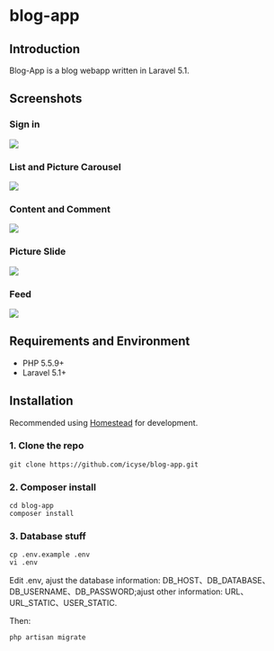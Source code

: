 # blog-app

## Introduction

Blog-App is a blog webapp written in Laravel 5.1. 

## Screenshots

### Sign in

![](https://raw.githubusercontent.com/icyse/carte/master/image/screenshot0.png) 

### List and Picture Carousel

![](https://raw.githubusercontent.com/icyse/carte/master/image/screenshot2.png)

### Content and Comment

![](https://raw.githubusercontent.com/icyse/carte/master/image/screenshot3.png)

### Picture Slide

![](https://raw.githubusercontent.com/icyse/carte/master/image/screenshot4.png)

### Feed

![](https://raw.githubusercontent.com/icyse/carte/master/image/screenshot6.png)

## Requirements and Environment

* PHP 5.5.9+
* Laravel 5.1+

## Installation

Recommended using [Homestead](http://laravel.com/docs/4.2/homestead) for development.

### 1. Clone the repo

    git clone https://github.com/icyse/blog-app.git

### 2. Composer install

    cd blog-app
    composer install
    
### 3. Database stuff

	cp .env.example .env
	vi .env

Edit .env, ajust the database information: DB_HOST、DB_DATABASE、DB_USERNAME、DB_PASSWORD;ajust other information: URL、URL_STATIC、USER_STATIC.

Then:
	
	php artisan migrate

